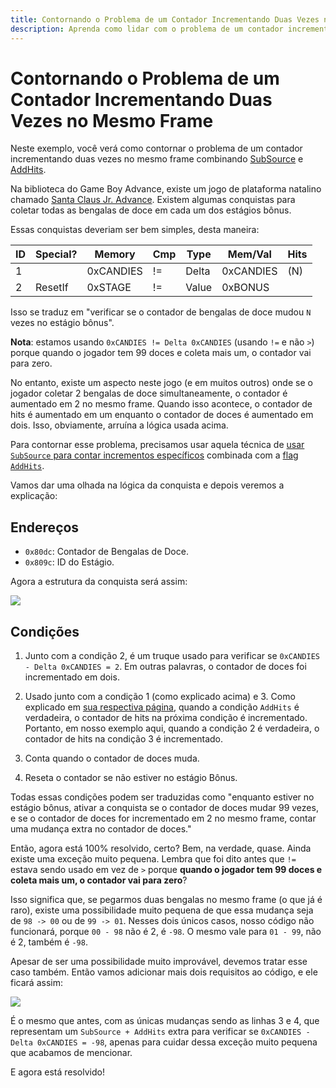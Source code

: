 ```yaml
---
title: Contornando o Problema de um Contador Incrementando Duas Vezes no Mesmo Frame
description: Aprenda como lidar com o problema de um contador incrementando duas vezes no mesmo frame usando SubSource e flags AddHits, garantindo uma lógica precisa de conquistas em jogos com coleta simultânea de itens.
---
```


# Contornando o Problema de um Contador Incrementando Duas Vezes no Mesmo Frame

Neste exemplo, você verá como contornar o problema de um contador incrementando duas vezes no mesmo frame combinando [SubSource](/developer-docs/flags/subsource) e [AddHits](/developer-docs/flags/addhits-subhits).

Na biblioteca do Game Boy Advance, existe um jogo de plataforma natalino chamado [Santa Claus Jr. Advance](http://retroachievements.org/Game/7152). Existem algumas conquistas para coletar todas as bengalas de doce em cada um dos estágios bônus.

Essas conquistas deveriam ser bem simples, desta maneira:

| ID  | Special? | Memory    | Cmp | Type  | Mem/Val   | Hits |
| --- | -------- | --------- | --- | ----- | --------- | ---- |
| 1   |          | 0xCANDIES | !=  | Delta | 0xCANDIES | (N)  |
| 2   | ResetIf  | 0xSTAGE   | !=  | Value | 0xBONUS   |      |

Isso se traduz em "verificar se o contador de bengalas de doce mudou `N` vezes no estágio bônus".

**Nota**: estamos usando `0xCANDIES != Delta 0xCANDIES` (usando `!=` e não `>`) porque quando o jogador tem 99 doces e coleta mais um, o contador vai para zero.

No entanto, existe um aspecto neste jogo (e em muitos outros) onde se o jogador coletar 2 bengalas de doce simultaneamente, o contador é aumentado em 2 no mesmo frame. Quando isso acontece, o contador de hits é aumentado em um enquanto o contador de doces é aumentado em dois. Isso, obviamente, arruína a lógica usada acima.

Para contornar esse problema, precisamos usar aquela técnica de [usar `SubSource` para contar incrementos específicos](/developer-docs/flags/subsource#using-subsource-to-count-specific-increments) combinada com a [flag `AddHits`](/developer-docs/flags/addhits-subhits).

Vamos dar uma olhada na lógica da conquista e depois veremos a explicação:

## Endereços

- `0x80dc`: Contador de Bengalas de Doce.
- `0x809c`: ID do Estágio.

Agora a estrutura da conquista será assim:

![](https://i.imgur.com/sDtPpX9.png)

## Condições

1. Junto com a condição 2, é um truque usado para verificar se `0xCANDIES - Delta 0xCANDIES = 2`. Em outras palavras, o contador de doces foi incrementado em dois.

2. Usado junto com a condição 1 (como explicado acima) e 3. Como explicado em [sua respectiva página](/developer-docs/flags/addhits-subhits), quando a condição `AddHits` é verdadeira, o contador de hits na próxima condição é incrementado. Portanto, em nosso exemplo aqui, quando a condição 2 é verdadeira, o contador de hits na condição 3 é incrementado.

3. Conta quando o contador de doces muda.

4. Reseta o contador se não estiver no estágio Bônus.

Todas essas condições podem ser traduzidas como "enquanto estiver no estágio bônus, ativar a conquista se o contador de doces mudar 99 vezes, e se o contador de doces for incrementado em 2 no mesmo frame, contar uma mudança extra no contador de doces."

Então, agora está 100% resolvido, certo? Bem, na verdade, quase. Ainda existe uma exceção muito pequena. Lembra que foi dito antes que `!=` estava sendo usado em vez de `>` porque **quando o jogador tem 99 doces e coleta mais um, o contador vai para zero**?

Isso significa que, se pegarmos duas bengalas no mesmo frame (o que já é raro), existe uma possibilidade muito pequena de que essa mudança seja de `98 -> 00` ou de `99 -> 01`. Nesses dois únicos casos, nosso código não funcionará, porque `00 - 98` não é 2, é `-98`. O mesmo vale para `01 - 99`, não é 2, também é `-98`.

Apesar de ser uma possibilidade muito improvável, devemos tratar esse caso também. Então vamos adicionar mais dois requisitos ao código, e ele ficará assim:

![](https://i.imgur.com/6wePK8N.png)

É o mesmo que antes, com as únicas mudanças sendo as linhas 3 e 4, que representam um `SubSource + AddHits` extra para verificar se `0xCANDIES - Delta 0xCANDIES = -98`, apenas para cuidar dessa exceção muito pequena que acabamos de mencionar.

E agora está resolvido!
